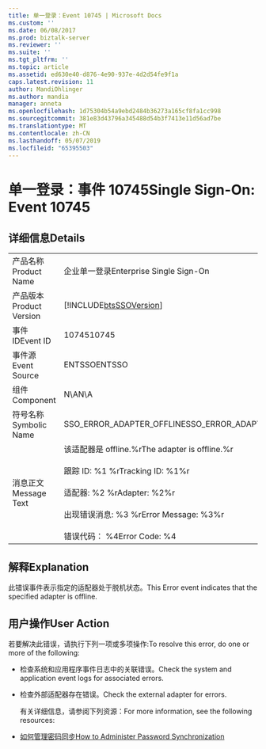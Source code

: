 ```yaml
---
title: 单一登录：Event 10745 | Microsoft Docs
ms.custom: ''
ms.date: 06/08/2017
ms.prod: biztalk-server
ms.reviewer: ''
ms.suite: ''
ms.tgt_pltfrm: ''
ms.topic: article
ms.assetid: ed630e40-d876-4e90-937e-4d2d54fe9f1a
caps.latest.revision: 11
author: MandiOhlinger
ms.author: mandia
manager: anneta
ms.openlocfilehash: 1d75304b54a9ebd2484b36273a165cf8fa1cc998
ms.sourcegitcommit: 381e83d43796a345488d54b3f7413e11d56ad7be
ms.translationtype: MT
ms.contentlocale: zh-CN
ms.lasthandoff: 05/07/2019
ms.locfileid: "65395503"
---
```

# <a name="single-sign-on-event-10745"></a><span data-ttu-id="f8ff7-102">单一登录：事件 10745</span><span class="sxs-lookup"><span data-stu-id="f8ff7-102">Single Sign-On: Event 10745</span></span>
## <a name="details"></a><span data-ttu-id="f8ff7-103">详细信息</span><span class="sxs-lookup"><span data-stu-id="f8ff7-103">Details</span></span>  

|                 |                                                                                                                                              |
|-----------------|----------------------------------------------------------------------------------------------------------------------------------------------|
|  <span data-ttu-id="f8ff7-104">产品名称</span><span class="sxs-lookup"><span data-stu-id="f8ff7-104">Product Name</span></span>   |                                                          <span data-ttu-id="f8ff7-105">企业单一登录</span><span class="sxs-lookup"><span data-stu-id="f8ff7-105">Enterprise Single Sign-On</span></span>                                                           |
| <span data-ttu-id="f8ff7-106">产品版本</span><span class="sxs-lookup"><span data-stu-id="f8ff7-106">Product Version</span></span> |                                          [!INCLUDE[btsSSOVersion](../includes/btsssoversion-md.md)]                                          |
|    <span data-ttu-id="f8ff7-107">事件 ID</span><span class="sxs-lookup"><span data-stu-id="f8ff7-107">Event ID</span></span>     |                                                                    <span data-ttu-id="f8ff7-108">10745</span><span class="sxs-lookup"><span data-stu-id="f8ff7-108">10745</span></span>                                                                     |
|  <span data-ttu-id="f8ff7-109">事件源</span><span class="sxs-lookup"><span data-stu-id="f8ff7-109">Event Source</span></span>   |                                                                    <span data-ttu-id="f8ff7-110">ENTSSO</span><span class="sxs-lookup"><span data-stu-id="f8ff7-110">ENTSSO</span></span>                                                                    |
|    <span data-ttu-id="f8ff7-111">组件</span><span class="sxs-lookup"><span data-stu-id="f8ff7-111">Component</span></span>    |                                                                     <span data-ttu-id="f8ff7-112">N\A</span><span class="sxs-lookup"><span data-stu-id="f8ff7-112">N\A</span></span>                                                                      |
|  <span data-ttu-id="f8ff7-113">符号名称</span><span class="sxs-lookup"><span data-stu-id="f8ff7-113">Symbolic Name</span></span>  |                                                          <span data-ttu-id="f8ff7-114">SSO_ERROR_ADAPTER_OFFLINE</span><span class="sxs-lookup"><span data-stu-id="f8ff7-114">SSO_ERROR_ADAPTER_OFFLINE</span></span>                                                           |
|  <span data-ttu-id="f8ff7-115">消息正文</span><span class="sxs-lookup"><span data-stu-id="f8ff7-115">Message Text</span></span>   | <span data-ttu-id="f8ff7-116">该适配器是 offline.%r</span><span class="sxs-lookup"><span data-stu-id="f8ff7-116">The adapter is offline.%r</span></span><br /><br /> <span data-ttu-id="f8ff7-117">跟踪 ID: %1 %r</span><span class="sxs-lookup"><span data-stu-id="f8ff7-117">Tracking ID: %1%r</span></span><br /><br /> <span data-ttu-id="f8ff7-118">适配器: %2 %r</span><span class="sxs-lookup"><span data-stu-id="f8ff7-118">Adapter: %2%r</span></span><br /><br /> <span data-ttu-id="f8ff7-119">出现错误消息: %3 %r</span><span class="sxs-lookup"><span data-stu-id="f8ff7-119">Error Message: %3%r</span></span><br /><br /> <span data-ttu-id="f8ff7-120">错误代码： %4</span><span class="sxs-lookup"><span data-stu-id="f8ff7-120">Error Code: %4</span></span> |

## <a name="explanation"></a><span data-ttu-id="f8ff7-121">解释</span><span class="sxs-lookup"><span data-stu-id="f8ff7-121">Explanation</span></span>  
 <span data-ttu-id="f8ff7-122">此错误事件表示指定的适配器处于脱机状态。</span><span class="sxs-lookup"><span data-stu-id="f8ff7-122">This Error event indicates that the specified adapter is offline.</span></span>  

## <a name="user-action"></a><span data-ttu-id="f8ff7-123">用户操作</span><span class="sxs-lookup"><span data-stu-id="f8ff7-123">User Action</span></span>  
 <span data-ttu-id="f8ff7-124">若要解决此错误，请执行下列一项或多项操作:</span><span class="sxs-lookup"><span data-stu-id="f8ff7-124">To resolve this error, do one or more of the following:</span></span>  

- <span data-ttu-id="f8ff7-125">检查系统和应用程序事件日志中的关联错误。</span><span class="sxs-lookup"><span data-stu-id="f8ff7-125">Check the system and application event logs for associated errors.</span></span>  

- <span data-ttu-id="f8ff7-126">检查外部适配器存在错误。</span><span class="sxs-lookup"><span data-stu-id="f8ff7-126">Check the external adapter for errors.</span></span>  

  <span data-ttu-id="f8ff7-127">有关详细信息，请参阅下列资源：</span><span class="sxs-lookup"><span data-stu-id="f8ff7-127">For more information, see the following resources:</span></span>  

- [<span data-ttu-id="f8ff7-128">如何管理密码同步</span><span class="sxs-lookup"><span data-stu-id="f8ff7-128">How to Administer Password Synchronization</span></span>](../core/how-to-administer-password-synchronization.md)
